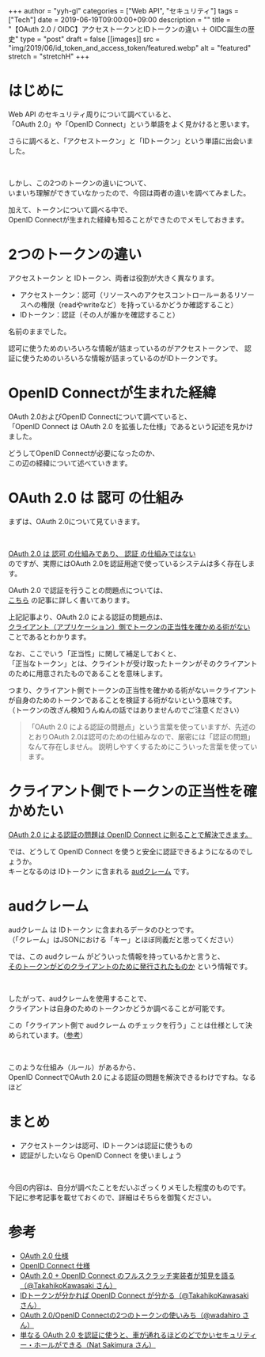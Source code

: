 +++
author = "yyh-gl"
categories = ["Web API", "セキュリティ"]
tags = ["Tech"]
date = 2019-06-19T09:00:00+09:00
description = ""
title = "【OAuth 2.0 / OIDC】アクセストークンとIDトークンの違い ＋ OIDC誕生の歴史"
type = "post"
draft = false
[[images]]
  src = "img/2019/06/id_token_and_access_token/featured.webp"
  alt = "featured"
  stretch = "stretchH"
+++


# はじめに

Web API のセキュリティ周りについて調べていると、<br>
「OAuth 2.0」や「OpenID Connect」という単語をよく見かけると思います。

さらに調べると、「アクセストークン」と「IDトークン」という単語に出会いました。

<br>

しかし、この2つのトークンの違いについて、<br>
いまいち理解ができていなかったので、今回は両者の違いを調べてみました。

加えて、トークンについて調べる中で、<br>
OpenID Connectが生まれた経緯も知ることができたのでメモしておきます。


# 2つのトークンの違い

アクセストークン と IDトークン、両者は役割が大きく異なります。

- アクセストークン：認可（リソースへのアクセスコントロール＝あるリソースへの権限（readやwriteなど）を持っているかどうか確認すること）
- IDトークン：認証（その人が誰かを確認すること）

名前のままでした。

認可に使うためのいろいろな情報が詰まっているのがアクセストークンで、
認証に使うためのいろいろな情報が詰まっているのがIDトークンです。


# OpenID Connectが生まれた経緯

OAuth 2.0およびOpenID Connectについて調べていると、<br>
「OpenID Connect は OAuth 2.0 を拡張した仕様」であるという記述を見かけました。

どうしてOpenID Connectが必要になったのか、<br>
この辺の経緯について述べていきます。


# OAuth 2.0 は 認可 の仕組み

まずは、OAuth 2.0について見ていきます。

<br>

<u>OAuth 2.0 は 認可 の仕組みであり、 認証 の仕組みではない</u><br>
のですが、実際にはOAuth 2.0を認証用途で使っているシステムは多く存在します。 

OAuth 2.0 で認証を行うことの問題点については、<br>
[こちら](https://www.sakimura.org/2012/02/1487/) の記事に詳しく書いてあります。

上記記事より、OAuth 2.0 による認証の問題点は、<br>
<u>クライアント（アプリケーション）側でトークンの正当性を確かめる術がない</u> ことであるとわかります。

なお、ここでいう「正当性」に関して補足しておくと、<br>
「正当なトークン」とは、クライントが受け取ったトークンがそのクライアントのために用意されたものであることを意味します。

つまり、クライアント側でトークンの正当性を確かめる術がない＝クライアントが自身のためのトークンであることを検証する術がないという意味です。<br>
（トークンの改ざん検知うんぬんの話ではありませんのでご注意ください）

>「OAuth 2.0 による認証の問題点」という言葉を使っていますが、先述のとおりOAuth 2.0は認可のための仕組みなので、厳密には「認証の問題」なんて存在しません。
> 説明しやすくするためにこういった言葉を使っています。


# クライアント側でトークンの正当性を確かめたい

<u>OAuth 2.0 による認証の問題は OpenID Connect に則ることで解決できます。</u>

では、どうして OpenID Connect を使うと安全に認証できるようになるのでしょうか。<br>
キーとなるのは IDトークン に含まれる <u>audクレーム</u> です。


# audクレーム

audクレーム は IDトークン に含まれるデータのひとつです。<br>
（「クレーム」はJSONにおける「キー」とほぼ同義だと思ってください）

では、この audクレーム がどういった情報を持っているかと言うと、<br>
<u>そのトークンがどのクライアントのために発行されたものか</u> という情報です。

<br>

したがって、audクレームを使用することで、<br>
クライアントは自身のためのトークンかどうか調べることが可能です。

この「クライアント側で audクレーム のチェックを行う」ことは仕様として決められています。</u>（[参考](https://tools.ietf.org/html/rfc7519#section-4.1.3)）

<br>

このような仕組み（ルール）があるから、<br>
OpenID ConnectでOAuth 2.0 による認証の問題を解決できるわけですね。なるほど


# まとめ

- アクセストークンは認可、IDトークンは認証に使うもの
- 認証がしたいなら OpenID Connect を使いましょう

<br>

今回の内容は、自分が調べたことをだいぶざっくりメモした程度のものです。<br>
下記に参考記事を載せておくので、詳細はそちらを御覧ください。


# 参考

- [OAuth 2.0 仕様](https://tools.ietf.org/html/rfc6749)
- [OpenID Connect 仕様](https://openid-foundation-japan.github.io/openid-connect-core-1_0.ja.html)
- [OAuth 2.0 + OpenID Connect のフルスクラッチ実装者が知見を語る（@TakahikoKawasaki さん）](https://qiita.com/TakahikoKawasaki/items/f2a0d25a4f05790b3baa)
- [IDトークンが分かれば OpenID Connect が分かる（@TakahikoKawasaki さん）](https://qiita.com/TakahikoKawasaki/items/8f0e422c7edd2d220e06)
- [OAuth 2.0/OpenID Connectの2つのトークンの使いみち（@wadahiro さん）](https://qiita.com/wadahiro/items/ad36c7932c6627149873)
- [単なる OAuth 2.0 を認証に使うと、車が通れるほどのどでかいセキュリティー・ホールができる（Nat Sakimura さん）](https://www.sakimura.org/2012/02/1487/)

